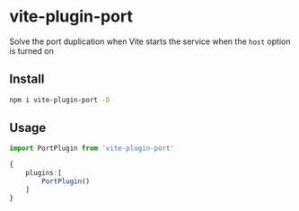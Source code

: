 # vite-plugin-port

Solve the port duplication when Vite starts the service when the `host` option is turned on

## Install
```bash
npm i vite-plugin-port -D
```

## Usage
```typescript
import PortPlugin from 'vite-plugin-port'

{
    plugins:[
        PortPlugin()
    ]
}
```
